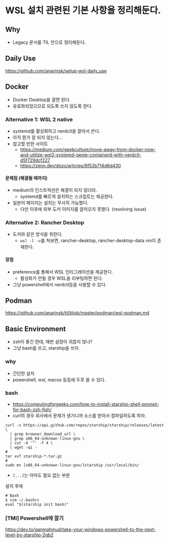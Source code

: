# WSL 설치 관련된 기본 사항을 정리해둔다. 

## Why 

- Legacy 문서를 TIL 안으로 정리해둔다. 

## Daily Use 

https://github.com/anarinsk/setup-wsl-daily_use

## Docker 

- Docker Desktop을 깔면 된다. 
- 유료화되었으므로 되도록 쓰지 않도록 한다. 

### Alternative 1: WSL 2 native 

- systemd를 활성화하고 nerdctl을 깔아서 쓴다. 
- 아직 뭔가 잘 되지 않는다... 
- 참고할 만한 사이트 
  + https://medium.com/geekculture/move-away-from-docker-now-and-utilize-wsl2-systemd-genie-containerd-with-nerdctl-d5f729dcf227
  + https://zenn.dev/dozo/articles/8f52b714d6d430

#### 문제점 (해결될 때까지) 

- medium의 인스트럭션은 해결이 되지 않더라. 
  + systemd를 빠르게 설치하는 스크립트는 제공한다. 
- 일본어 페이지는 설치는 무사히 가능했다. 
  + 다만 이후에 외부 도커 이미지를 끌어오지 못했다. (resolving issue) 

### Alternative 2: Rancher Desktop 

- 도커와 같은 방식을 취한다. 
  + `wsl -l -v`를 쳐보면, rancher-desktop, rancher-desktop-data vm이 존재한다. 

#### 장점 

- preference를 통해서 WSL 인티그레이션을 제공한다. 
  + 활성화가 안될 경우 WSL을 리부팅하면 된다. 
- 그냥 powershell에서 nerdctl등을 사용할 수 있다. 

## Podman 

https://github.com/anarinsk/til/blob/master/podman/wsl-podman.md

## Basic Environment 

- zsh이 좋긴 한데, 매번 설정이 귀찮지 않나? 
- 그냥 bash를 쓰고, starship을 쓰자. 

### why 

- 간단한 설치 
- powershell, wsl, macos 등등에 두루 쓸 수 있다. 

### bash

- https://computingforgeeks.com/how-to-install-starship-shell-prompt-for-bash-zsh-fish/
- curl의 경우 회사에서 문제가 생기니까 소스를 받아서 컴파일하도록 하자. 

```shell
curl -s https://api.github.com/repos/starship/starship/releases/latest \
  | grep browser_download_url \
  | grep x86_64-unknown-linux-gnu \
  | cut -d '"' -f 4 \
  | wget -qi -
#
tar xvf starship-*.tar.gz
#
sudo mv [x86_64-unknown-linux-gnu/]starship /usr/local/bin/
```

- `[...]`는 아마도 필요 없는 부분 

설치 후에 

```shell
# Bash
$ vim ~/.bashrc
eval "$(starship init bash)"
```

### [TMI] Powershell에 깔기 

https://dev.to/ganmahmud/take-your-windows-powershell-to-the-next-level-by-starship-2gb2
